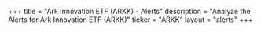 +++
title = "Ark Innovation ETF (ARKK) - Alerts"
description = "Analyze the Alerts for Ark Innovation ETF (ARKK)"
ticker = "ARKK"
layout = "alerts"
+++

